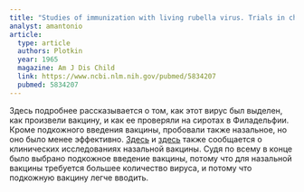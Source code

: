 ```yaml
---
title: "Studies of immunization with living rubella virus. Trials in children with a strain cultured from an aborted fetus"
analyst: amantonio
article:
  type: article
  authors: Plotkin
  year: 1965
  magazine: Am J Dis Child
  link: https://www.ncbi.nlm.nih.gov/pubmed/5834207
  pubmed: 5834207
---
```


Здесь подробнее рассказывается о том, как этот вирус был выделен, как произвели вакцину, и как ее проверяли на сиротах в Филадельфии.
Кроме подкожного введения вакцины, пробовали также назальное, но оно было менее эффективно.
[Здесь](https://www.ncbi.nlm.nih.gov/pubmed/1031691) и [здесь](http://jamanetwork.com/journals/jamapediatrics/article-abstract/503162) также сообщается о клинических исследованиях назальной вакцины. Судя по всему в конце было выбрано подкожное введение вакцины, потому что для назальной вакцины требуется большее количество вируса, и потому что подкожную вакцину легче вводить.
